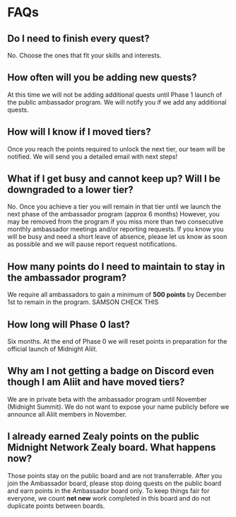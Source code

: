 # FAQs

## Do I need to finish every quest?
No. Choose the ones that fit your skills and interests.

## How often will you be adding new quests?
At this time we will not be adding additional quests until Phase 1 launch of the public ambassador program. We will notify you if we add any additional quests.

## How will I know if I moved tiers?
Once you reach the points required to unlock the next tier, our team will be notified. We will send you a detailed email with next steps!

## What if I get busy and cannot keep up? Will I be downgraded to a lower tier?
No. Once you achieve a tier you will remain in that tier until we launch the next phase of the ambassador program (approx 6 months) However, you may be removed from the program if you miss more than two consecutive monthly ambassador meetings and/or reporting requests. If you know you will be busy and need a short leave of absence, please let us know as soon as possible and we will pause report request notifications.

## How many points do I need to maintain to stay in the ambassador program?
We require all ambassadors to gain a minimum of **500 points** by December 1st to remain in the program. SAMSON CHECK THIS

## How long will Phase 0 last?
Six months. At the end of Phase 0 we will reset points in preparation for the official launch of Midnight Aliit.

## Why am I not getting a badge on Discord even though I am Aliit and have moved tiers?
We are in private beta with the ambassador program until November (Midnight Summit). We do not want to expose your name publicly before we announce all Aliit members in November.

## I already earned Zealy points on the public Midnight Network Zealy board. What happens now?
Those points stay on the public board and are not transferrable. After you join the Ambassador board, please stop doing quests on the public board and earn points in the Ambassador board only. To keep things fair for everyone, we count **net new** work completed in this board and do not duplicate points between boards.
